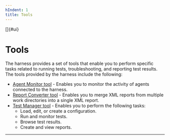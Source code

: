 ```yaml
---
hIndent: 1
title: Tools
---
```


[]{#ui}

# Tools

The harness provides a set of tools that enable you to perform specific tasks related to running
tests, troubleshooting, and reporting test results. The tools provided by the harness include the
following:

-   [Agent Monitor tool](agentMonitor.html) - Enables you to monitor the activity of agents
    connected to the harness.
-   [Report Converter tool](reportMerge.html) - Enables you to merge XML reports from multiple work
    directories into a single XML report.
-   [Test Manager tool](window.html) - Enables you to perform the following tasks:
    -   Load, edit, or create a configuration.
    -   Run and monitor tests.
    -   Browse test results.
    -   Create and view reports.

----------------------------------------------------------------------------------------------------


